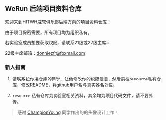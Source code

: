 <!--

**Here are some ideas to get you started:**

🙋‍♀️ A short introduction - what is your organization all about?
🌈 Contribution guidelines - how can the community get involved?
👩‍💻 Useful resources - where can the community find your docs? Is there anything else the community should know?
🍿 Fun facts - what does your team eat for breakfast?
🧙 Remember, you can do mighty things with the power of [Markdown](https://docs.github.com/github/writing-on-github/getting-started-with-writing-and-formatting-on-github/basic-writing-and-formatting-syntax)
-->
## WeRun 后端项目资料仓库

欢迎来到HITWH威软俱乐部后端方向的项目资料仓库！

由于项目保密需要，所有项目均为组织私有。

若实验室成员想要获取权限，请联系21级或22级主席~

22级主席邮箱：donniezfr@foxmail.com

### 新人指南

1. 请联系拉你进仓库的同学，让他修改你的权限信息，然后前往resource私有仓库，修改README，将github用户名与真实姓名对应。

2. `resource` 私有仓库为实验室相关资料，其余均为项目代码文件，请不要外传。

> 感谢 [ChampionYoung](https://github.com/YCP991) 同学作出的的头像设计工作！
